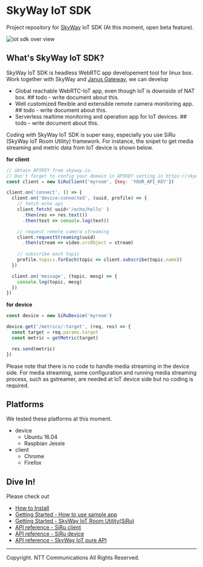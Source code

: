 # SkyWay IoT SDK

Project repository for [SkyWay](https://skyway.io) IoT SDK (At this moment, open beta feature).

![iot sdk over view](https://s3-us-west-1.amazonaws.com/skyway-iot-sdk/iot-sdk-overview.png)

## What's SkyWay IoT SDK?

SkyWay IoT SDK is headless WebRTC app developement tool for linux box. Work together with SkyWay and [Janus Gateway](https://github.com/meetecho/janus-gateway), we can develop

- Global reachable WebRTC-IoT app, even though IoT is downside of NAT box. ## todo - write document about this.
- Well customized flexible and extensible remote camera monitoring app. ## todo - write document about this.
- Serverless realtime monitoring and operation app for IoT devices.  ## todo - write document about this.

Coding with SkyWay IoT SDK is super easy, especially you use SiRu (SkyWay IoT Room Utility) framework. For instance, the snipet to get media streaming and metric data from IoT device is shown below.

**for client**

```javascript
// obtain APIKEY from skyway.io.
// Don't forget to config your domain in APIKEY setting in https://skyway.io/ds.
const client = new SiRuClient('myroom', {key: 'YOUR_API_KEY'})

client.on('connect', () => {
  client.on('device:connected', (uuid, profile) => {
    // fetch echo api
    client.fetch( uuid+'/echo/hello' )
      .then(res => res.text())
      .then(text => console.log(text))

    // request remote camera streaming
    client.requestStreaming(uuid)
      .then(stream => video.srcObject = stream)
    
    // subscribe each topic
    profile.topics.forEach(topic => client.subscribe(topic.name))
  })

  client.on('message', (topic, mesg) => {
    console.log(topic, mesg)
  })
})
```

**for device**

```javascript
const device = new SiRuDevice('myroom')

device.get('/metrics/:target', (req, res) => {
  const target = req.params.target
  const metric = getMetric(target)

  res.send(metric)
})
```

Please note that there is no code to handle media streaming in the device side. For media streaming, some configuration and running media streaming process, such as gstreamer, are needed at IoT device side but no coding is required.

## Platforms

We tested these platforms at this moment.

* device
  - Ubuntu 16.04
  - Raspbian Jessie
* client
  - Chrome
  - Firefox

## Dive In!

Please check out

* [How to Install](./docs/how_to_install.md)
* [Getting Started - How to use sample app](./docs/how_to_use_sample_app.md)
* [Getting Started - SkyWay IoT Room Utility(SiRu)](./docs/how_to_use_siru.md)
* [API reference - SiRu client](./docs/apiref/siru_client.md)
* [API reference - SiRu device](./docs/apiref/siru_device.md)
* [API reference - SkyWay IoT pure API](./docs/apiref/pure_api.md)

---
Copyright. NTT Communications All Rights Reserved.
